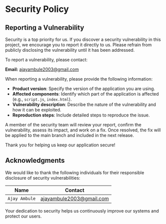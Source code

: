 # Security Policy

## Reporting a Vulnerability

Security is a top priority for us. If you discover a security vulnerability in this project, we encourage you to report it directly to us. Please refrain from publicly disclosing the vulnerability until it has been addressed.

To report a vulnerability, please contact:  

**Email:** [ajayambule2003@gmail.com](mailto:ajayambule2003@gmail.com)

When reporting a vulnerability, please provide the following information:

- **Product version**: Specify the version of the application you are using.
- **Affected components**: Identify which part of the application is affected (e.g., `script.js`, `index.html`).
- **Vulnerability description**: Describe the nature of the vulnerability and how it can be exploited.
- **Reproduction steps**: Include detailed steps to reproduce the issue.

A member of the security team will review your report, confirm the vulnerability, assess its impact, and work on a fix. Once resolved, the fix will be applied to the main branch and included in the next release.

Thank you for helping us keep our application secure!

## Acknowledgments

We would like to thank the following individuals for their responsible disclosure of security vulnerabilities:

| Name              | Contact                          |
| ----------------- | -------------------------------- |
| `Ajay Ambule`       | [ajayambule2003@gmail.com](mailto:ajayambule2003@gmail.com) |

Your dedication to security helps us continuously improve our systems and protect our users.
